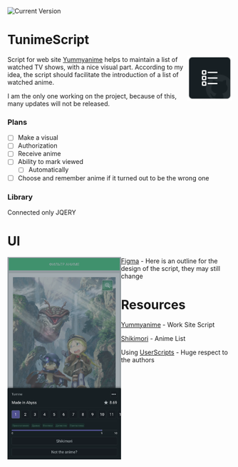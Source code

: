 ![Current Version](https://img.shields.io/badge/version-0.0.2-green.svg)
# TunimeScript

<img src="https://raw.githubusercontent.com/MaximKolpak/TunimeScript/main/resources/Icon.png" align="right"
     alt="Logo by TunimeScript (Anoncer)" width="100" height="100">
Script for web site [Yummyanime](https://yummyanime.club/) helps to maintain a list of watched TV shows, with a nice visual part. 
According to my idea, the script should facilitate the introduction of a list of watched anime.

I am the only one working on the project, because of this, many updates will not be released.

### Plans
- [ ] Make a visual
- [ ] Authorization
- [ ] Receive anime
- [ ] Ability to mark viewed
    - [ ] Automatically
- [ ] Choose and remember anime if it turned out to be the wrong one

### Library

Connected only JQERY

# UI

<img src="https://raw.githubusercontent.com/MaximKolpak/TunimeScript/main/resources/Iphone.png" align="left" alt="Iphone Preview" width="255" height="454">

[Figma](https://www.figma.com/file/I40RIkkz2KXRTohaHVuBFf/Tunime-Script-IOS?node-id=0%3A1) - Here is an outline for the design of the script, they may still change

# Resources

[Yummyanime](https://yummyanime.club) - Work Site Script

[Shikimori](https://shikimori.one) - Anime List

Using [UserScripts](https://github.com/quoid/userscripts) - Huge respect to the authors
